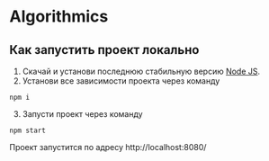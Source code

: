 # Algorithmics

## Как запустить проект локально

1. Скачай и установи последнюю стабильную версию [Node JS](https://nodejs.org/en/download/prebuilt-installer).
2. Установи все зависимости проекта через команду

```shell
npm i
```
3. Запусти проект через команду

```shell
npm start
```

Проект запустится по адресу http://localhost:8080/
